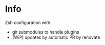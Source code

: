 # Info

Zsh configuration with
* git submodules to handle plugins
* (WIP) updates by automatic PR by renovate
